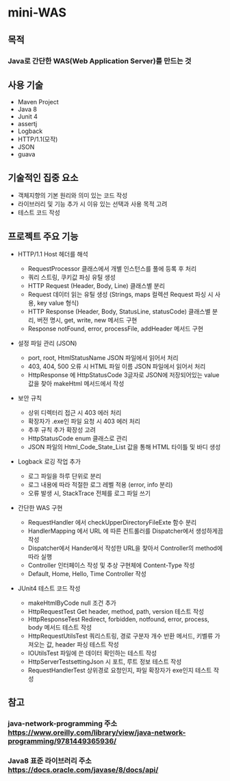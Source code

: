# mini-WAS
목적
---
### Java로 간단한 WAS(Web Application Server)를 만드는 것

사용 기술
---
- Maven Project
- Java 8
- Junit 4
- assertj
- Logback
- HTTP/1.1(모작)
- JSON
- guava

기술적인 집중 요소
---
- 객체지향의 기본 원리와 의미 있는 코드 작성
- 라이브러리 및 기능 추가 시 이유 있는 선택과 사용 목적 고려
- 테스트 코드 작성

프로젝트 주요 기능
---
- HTTP/1.1 Host 헤더를 해석
  - RequestProcessor 클래스에서 개별 인스턴스를 풀에 등록 후 처리
  - 쿼리 스트링, 쿠키값 파싱 유틸 생성
  - HTTP Request (Header, Body, Line) 클래스별 분리
  - Request 데이터 읽는 유틸 생성 (Strings, maps 컬렉션 Request 파싱 시 사용, key value 형식)
  - HTTP Response (Header, Body, StatusLine, statusCode) 클래스별 분리, 버전 명시, get, write, new 메서드 구현
  - Response notFound, error, processFile, addHeader 메서드 구현

- 설정 파일 관리 (JSON)
  - port, root, HtmlStatusName JSON 파일에서 읽어서 처리
  - 403, 404, 500 오류 시 HTML 파일 이름 JSON 파일에서 읽어서 처리
  - HttpResponse 에 HttpStatusCode 3글자로 JSON에 저장되어있는 value 값을 찾아 makeHtml 메서드에서 작성

- 보안 규칙
  - 상위 디렉터리 접근 시 403 에러 처리
  - 확장자가 .exe인 파일 요청 시 403 에러 처리
  - 추후 규칙 추가 확장성 고려
  - HttpStatusCode enum 클래스로 관리
  - JSON 파일의 Html_Code_State_List 값을 통해 HTML 타이틀 및 바디 생성

- Logback 로깅 작업 추가
  - 로그 파일을 하루 단위로 분리
  - 로그 내용에 따라 적절한 로그 레벨 적용 (error, info 분리)
  - 오류 발생 시, StackTrace 전체를 로그 파일 쓰기

- 간단한 WAS 구현
  - RequestHandler 에서 checkUpperDirectoryFileExte 함수 분리
  - HandlerMapping 에서 URL 에 따른 컨트롤러를 Dispatcher에서 생성하게끔 작성
  - Dispatcher에서 Hander에서 작성한 URL을 찾아서 Controller의 method에 따라 실행
  - Controller 인터페이스 작성 및 추상 구현체에 Content-Type 작성
  - Default, Home, Hello, Time Controller 작성

- JUnit4 테스트 코드 작성
  - makeHtmlByCode null 조건 추가
  - HttpRequestTest Get header, method, path, version 테스트 작성
  - HttpResponseTest Redirect, forbidden, notfound, error, process, body 메서드 테스트 작성
  - HttpRequestUtilsTest 쿼리스트링, 경로 구분자 개수 반환 메서드, 키벨류 가져오는 값, header 파싱 테스트 작성
  - IOUtilsTest 파일에 쓴 데이터 확인하는 테스트 작성
  - HttpServerTestsettingJson 시 포트, 루트 정보 테스트 작성
  - RequestHandlerTest 상위경로 요청인지, 파일 확장자가 exe인지 테스트 작성

참고
---
### **java-network-programming 주소** <br/> https://www.oreilly.com/library/view/java-network-programming/9781449365936/
### **Java8 표준 라이브러리 주소** <br/> https://docs.oracle.com/javase/8/docs/api/
